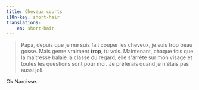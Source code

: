 ```yaml
---
title: Cheveux courts
i18n-key: short-hair
translations:
    en: short-hair
---
```


> Papa, depuis que je me suis fait couper les cheveux, je suis trop beau gosse. Mais genre vraiment **trop**, tu vois. Maintenant, chaque fois que la maîtresse balaie la classe du regard, elle s'arrête sur mon visage et toutes les questions sont pour moi. Je préférais quand je n'étais pas aussi joli.

Ok Narcisse.
